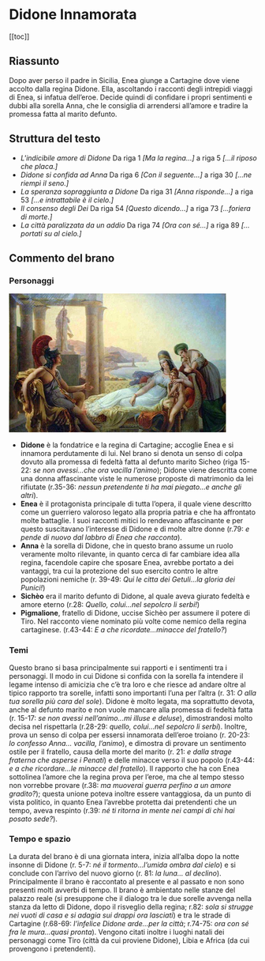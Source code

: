 # Didone Innamorata

[[toc]]

## Riassunto

Dopo aver perso il padre in Sicilia, Enea giunge a Cartagine dove viene accolto dalla regina Didone.
Ella, ascoltando i racconti degli intrepidi viaggi di Enea, si infatua dell’eroe.
Decide quindi di confidare i propri sentimenti e dubbi alla sorella Anna, che le consiglia di arrendersi all’amore e tradire la promessa fatta al marito defunto.

## Struttura del testo

* *L'indicibile amore di Didone*
  Da riga 1 *[Ma la regina…]* a riga 5 *[…il riposo che placa.]*
* *Didone si confida ad Anna*
  Da riga 6 *[Con il seguente…]* a riga 30 *[…ne riempì il seno.]*
* *La speranza sopraggiunta a Didone*
  Da riga 31 *[Anna risponde…]* a riga 53 *[…e intrattabile è il cielo.]*
* *Il consenso degli Dei*
  Da riga 54 *[Questo dicendo…]* a riga 73 *[…foriera di morte.]*
* *La città paralizzata da un addio*
  Da riga 74 *[Ora con sé…]* a riga 89 *[…portati su al cielo.]*

## Commento del brano

### Personaggi

![Didone è confusa](../img/epica/didone_innamorata.png)

* **Didone** è la fondatrice e la regina di Cartagine; accoglie Enea e si innamora perdutamente di lui. Nel brano si denota un senso di colpa dovuto alla promessa di fedeltà fatta al defunto marito Sicheo (riga 15-22: *se non avessi…che ora vacilla l’animo*); Didone viene descritta come una donna affascinante viste le numerose proposte di matrimonio da lei rifiutate (r.35-36: *nessun pretendente ti ha mai piegato…e anche gli altri*).
* **Enea** è il protagonista principale di tutta l’opera, il quale viene descritto come un guerriero valoroso legato alla propria patria e che ha affrontato molte battaglie. I suoi racconti mitici lo rendevano affascinante e per questo suscitavano l’interesse di Didone e di molte altre donne (r.79: *e pende di nuovo dal labbro di Enea che racconta*).
* **Anna** è la sorella di Didone, che in questo brano assume un ruolo veramente molto rilevante, in quanto cerca di far cambiare idea alla regina, facendole capire che sposare Enea, avrebbe portato a dei vantaggi, tra cui la protezione del suo esercito contro le altre popolazioni nemiche (r. 39-49: *Qui le citta dei Getuli…la gloria dei Punici!*)
* **Sichèo** era il marito defunto di Didone, al quale aveva giurato fedeltà e amore eterno (r.28: *Quello, colui…nel sepolcro li serbi!*)
* **Pigmalione**, fratello di Didone, uccise Sichèo per assumere il potere di Tiro. Nel racconto viene nominato più volte come nemico della regina cartaginese. (r.43-44: *E a che ricordate…minacce del fratello?*)

### Temi

Questo brano si basa principalmente sui rapporti e i sentimenti tra i personaggi.
Il modo in cui Didone si confida con la sorella fa intendere il legame intenso di amicizia che c’è tra loro e che riesce ad andare oltre al tipico rapporto tra sorelle, infatti sono importanti l’una per l’altra (r. 31: *O alla tua sorella più cara del sole*).
Didone è molto legata, ma soprattutto devota, anche al defunto marito e non vuole mancare alla promessa di fedeltà fatta (r. 15-17: *se non avessi nell’animo...mi illuse e deluse*), dimostrandosi molto decisa nel rispettarla (r.28-29: *quello, colui…nel sepolcro li serbi*).
Inoltre, prova un senso di colpa per essersi innamorata dell’eroe troiano (r. 20-23: *lo confesso Anna… vacilla, l’animo*), e dimostra di provare un sentimento ostile per il fratello, causa della morte del marito (r. 21: *e dalla strage fraterna che asperse i Penati*) e delle minacce verso il suo popolo (r.43-44: *e a che ricordare…le minacce del fratello*).
Il rapporto che ha con Enea sottolinea l’amore che la regina prova per l’eroe, ma che al tempo stesso non vorrebbe provare (r.38: *ma muoverai guerra perfino a un amore gradito?*); questa unione poteva inoltre essere vantaggiosa, da un punto di vista politico, in quanto Enea l’avrebbe protetta dai pretendenti che un tempo, aveva respinto (r.39: *né ti ritorna in mente nei campi di chi hai posato sede?*).

### Tempo e spazio

La durata del brano è di una giornata intera, inizia all’alba dopo la notte insonne di Didone (r. 5-7: *né il tormento…l’umida ombra dal cielo*) e si conclude con l’arrivo del nuovo giorno (r. 81: *la luna… al declino*).
Principalmente il brano è raccontato al presente e al passato e non sono presenti molti avverbi di tempo.
Il brano è ambientato nelle stanze del palazzo reale (si presuppone che il dialogo tra le due sorelle avvenga nella stanza da letto di Didone, dopo il risveglio della regina; r.82: *sola si strugge nei vuoti di casa e si adagia sui drappi ora lasciati*) e tra le strade di Cartagine (r.68-69: *l’infelice Didone arde…per la città*; r.74-75: *ora con sé fra le mura…quasi pronta*).
Vengono citati inoltre i luoghi natali dei personaggi come Tiro (città da cui proviene Didone), Libia e Africa (da cui provengono i pretendenti).
